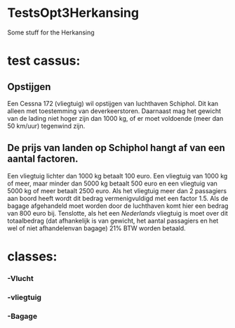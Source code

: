 # TestsOpt3Herkansing
Some stuff for the Herkansing

# test cassus:

## Opstijgen
Een Cessna 172 (vliegtuig) wil opstijgen van luchthaven Schiphol. 
Dit kan alleen met toestemming van deverkeerstoren. 
Daarnaast mag het gewicht van de lading niet hoger zijn dan 1000 kg, of er moet voldoende (meer dan 50 km/uur) tegenwind zijn.

## De prijs van landen op Schiphol hangt af van een aantal factoren. 
Een vliegtuig lichter dan 1000 kg betaalt 100 euro. Een vliegtuig van 1000 kg of meer, 
maar minder dan 5000 kg betaalt 500 euro en
een vliegtuig van 5000 kg of meer betaalt 2500 euro.
Als het vliegtuig meer dan 2 passagiers aan boord heeft wordt dit bedrag vermenigvuldigd met een factor 1.5.
Als de bagage afgehandeld moet worden door de luchthaven komt hier een bedrag van 800 euro bij. 
Tenslotte, als het een *Nederlands* vliegtuig is moet over dit totaalbedrag (dat afhankelijk is van gewicht, het aantal passagiers en het wel of niet afhandelenvan bagage) 21% BTW worden betaald.

# classes:
### -Vlucht
### -vliegtuig
### -Bagage

